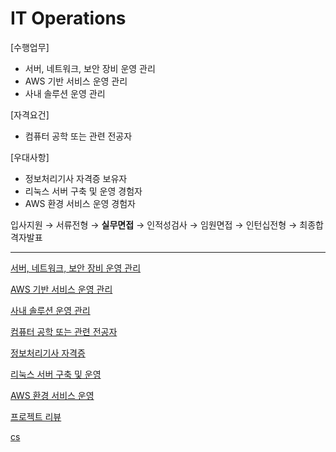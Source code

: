 # IT Operations

[수행업무]

- 서버, 네트워크, 보안 장비 운영 관리
- AWS 기반 서비스 운영 관리
- 사내 솔루션 운영 관리

[자격요건]

- 컴퓨터 공학 또는 관련 전공자

[우대사항]

- 정보처리기사 자격증 보유자
- 리눅스 서버 구축 및 운영 경험자
- AWS 환경 서비스 운영 경험자

입사지원 → 서류전형 → **실무면접** → 인적성검사 → 임원면접 → 인턴십전형 → 최종합격자발표

---

[서버, 네트워크, 보안 장비 운영 관리](./sub/%EC%84%9C%EB%B2%84_%EB%84%A4%ED%8A%B8%EC%9B%8C%ED%81%AC_%EB%B3%B4%EC%95%88_%EC%9E%A5%EB%B9%84_%EC%9A%B4%EC%98%81_%EA%B4%80%EB%A6%AC.md)

[AWS 기반 서비스 운영 관리](./sub/AWS_%EA%B8%B0%EB%B0%98_%EC%84%9C%EB%B9%84%EC%8A%A4_%EC%9A%B4%EC%98%81_%EA%B4%80%EB%A6%AC.md)

[사내 솔루션 운영 관리](./sub/%EC%82%AC%EB%82%B4_%EC%86%94%EB%A3%A8%EC%85%98_%EC%9A%B4%EC%98%81_%EA%B4%80%EB%A6%AC.md)

[컴퓨터 공학 또는 관련 전공자](./sub/%EC%BB%B4%ED%93%A8%ED%84%B0_%EA%B3%B5%ED%95%99_%EB%98%90%EB%8A%94_%EA%B4%80%EB%A0%A8_%EC%A0%84%EA%B3%B5%EC%9E%90.md)

[정보처리기사 자격증](./sub/%EC%A0%95%EB%B3%B4%EC%B2%98%EB%A6%AC%EA%B8%B0%EC%82%AC_%EC%9E%90%EA%B2%A9%EC%A6%9D.md)

[리눅스 서버 구축 및 운영](./sub/%EB%A6%AC%EB%88%85%EC%8A%A4_%EC%84%9C%EB%B2%84_%EA%B5%AC%EC%B6%95_%EB%B0%8F_%EC%9A%B4%EC%98%81.md)

[AWS 환경 서비스 운영](./sub/AWS_%ED%99%98%EA%B2%BD_%EC%84%9C%EB%B9%84%EC%8A%A4_%EC%9A%B4%EC%98%81.md)

[프로젝트 리뷰](./sub/%ED%94%84%EB%A1%9C%EC%A0%9D%ED%8A%B8_%EB%A6%AC%EB%B7%B0.md)

[cs](./cs.md)
